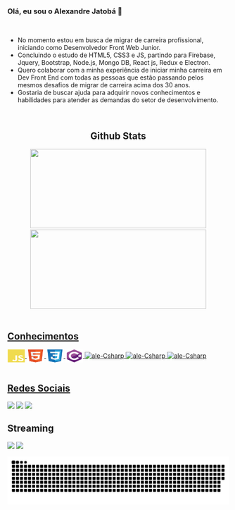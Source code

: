 ### Olá, eu sou o Alexandre Jatobá 👋

<div><br>
  <ul style="text-decoration: none">
    <li>No momento estou em busca de migrar de carreira profissional, iniciando como Desenvolvedor Front Web Junior.</li>
    <li>Concluindo o estudo de HTML5, CSS3 e JS, partindo para Firebase, Jquery, Bootstrap, Node.js, Mongo DB, React js, Redux e Electron.</li>
    <li>Quero colaborar com a minha experiência de iniciar minha carreira em Dev Front End com todas as pessoas que estão passando pelos mesmos desafios de migrar de carreira           acima dos 30 anos.</li>
    <li>Gostaria de buscar ajuda para adquirir novos conhecimentos e habilidades para atender as demandas do setor de desenvolvimento.</li>
  </ul>
</div>


<div align="center"><br>
  <h2>Github Stats</h2>
  <a href="https://github.com/alexandrejs777">
  <img width="400em" height="180em" src="https://github-readme-stats.vercel.app/api?username=alexandrejs777&show_icons=true&theme=merko&include_all_commits=true&count_private=true"/>
  <img width="400em" height="180em" src="https://github-readme-stats.vercel.app/api/top-langs/?username=alexandrejs777&layout=compact&langs_count=7&theme=merko"/>
</div>
  
  
<div style="display: inline_block"><br>
  <h2>Conhecimentos</h2>
  <img align="center" alt="ale-Js" height="30" width="40" src="https://raw.githubusercontent.com/devicons/devicon/master/icons/javascript/javascript-plain.svg">
  <img align="center" alt="ale-HTML" height="30" width="40" src="https://raw.githubusercontent.com/devicons/devicon/master/icons/html5/html5-original.svg">
  <img align="center" alt="ale-CSS" height="30" width="40" src="https://raw.githubusercontent.com/devicons/devicon/master/icons/css3/css3-original.svg">
  <img align="center" alt="ale-Csharp" height="30" width="40" src="https://raw.githubusercontent.com/devicons/devicon/master/icons/csharp/csharp-original.svg">
  <img align="center" alt="ale-Csharp" height="30" width="40" src="https://cdn.jsdelivr.net/gh/devicons/devicon/icons/react/react-original.svg" />
  <img align="center" alt="ale-Csharp" height="30" width="40" src="https://cdn.jsdelivr.net/gh/devicons/devicon/icons/typescript/typescript-original.svg" />
  <img align="center" alt="ale-Csharp" height="30" width="40" src="https://cdn.jsdelivr.net/gh/devicons/devicon/icons/nodejs/nodejs-original-wordmark.svg" />
</div>


<div style="display: inline_block"><br>
  <h2>Redes Sociais</h2>
  <a href="https://www.facebook.com/alex.vandroy"><img src="https://img.shields.io/badge/Facebook-1877F2?style=for-the-badge&logo=facebook&logoColor=white"></a>
  <a href="https://www.instagram.com/alexandre.jatoba/"><img src="https://img.shields.io/badge/Instagram-E4405F?style=for-the-badge&logo=instagram&logoColor=white"></a>
  <a href="https://www.linkedin.com/in/alexandre-jatob%C3%A1-de-siqueira-37284b55/"><img src="https://img.shields.io/badge/LinkedIn-0077B5?style=for-the-badge&logo=linkedin&logoColor=white"></a>
  
  <h2>Streaming</h2>
  <a href="https://www.youtube.com/channel/UCiqZQxSsFulWW8Tp8TGUPSw"><img src="https://img.shields.io/badge/YouTube-FF0000?style=for-the-badge&logo=youtube&logoColor=white"></a>
  <a href="https://www.twitch.tv/alexandrejs1886"><img src="https://img.shields.io/badge/Twitch-9146FF?style=for-the-badge&logo=twitch&logoColor=white"></a>
</div>
  
![Snake animation](https://github.com/alexandrejs777/alexandrejs777/blob/output/github-contribution-grid-snake.svg)
